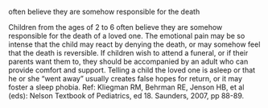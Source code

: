 often believe they are somehow responsible for the death

Children from the ages of 2 to 6 often believe they are somehow responsible for the death of a loved one. The emotional pain may be so intense that the child may react by denying the death, or may somehow feel that the death is reversible. If children wish to attend a funeral, or if their parents want them to, they should be accompanied by an adult who can provide comfort and support. Telling a child the loved one is asleep or that he or she “went away” usually creates false hopes for return, or it may foster a sleep phobia.
Ref: Kliegman RM, Behrman RE, Jenson HB, et al (eds): Nelson Textbook of Pediatrics, ed 18. Saunders, 2007, pp 88-89.
 